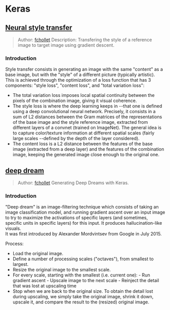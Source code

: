 # Keras  

## [Neural style transfer](./neural_style_transfer.py)  
> Author: [fchollet](https://twitter.com/fchollet)
> Description: Transfering the style of a reference image to target image using gradient descent.  

### Introduction  
Style transfer consists in generating an image with the same "content" as a base image, but with the "style" of a different picture (typically artistic).  
This is achieved through the optimization of a loss function that has 3 components: "style loss", "content loss", and "total variation loss":  
- The total variation loss imposes local spatial continuity between the pixels of the combination image, giving it visual coherence.  
- The style loss is where the deep learning keeps in --that one is defined using a deep convolutional neural network. Precisely, it consists in a sum of L2 distances between the Gram matrices of the representations of the base image and the style reference image, extracted from different layers of a convnet (trained on ImageNet). The general idea is to capture color/texture information at different spatial scales (fairly large scales --defined by the depth of the layer considered).  
- The content loss is a L2 distance between the features of the base image (extracted from a deep layer) and the features of the combination image, keeping the generated image close enough to the original one.  


## [deep dream](./deep_dream.py)  
> Author: [fchollet](https://twitter.com/fchollet)
> Generating Deep Dreams with Keras.  

### Introduction  
"Deep dream" is an image-filtering technique which consists of taking an image classification model, and running gradient ascent over an input image to try to maximize the activations of specific layers (and sometimes, specific units in specific layers) for this input. It produces hallucination-like visuals.  
It was first introduced by Alexander Mordvintsev from Google in July 2015.  

Process:  
- Load the original image.  
- Define a number of processing scales ("octaves"), from smallest to largest.  
- Resize the original image to the smallest scale.  
- For every scale, starting with the smallest (i.e. current one): - Run gradient ascent - Upscale image to the next scale - Reinject the detail that was lost at upscaling time
- Stop when we are back to the original size. To obtain the detail lost during upscaling, we simply take the original image, shrink it down, upscale it, and compare the result to the (resized) original image.  

